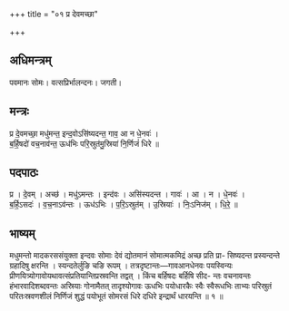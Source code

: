 +++
title = "०१ प्र देवमच्छा"

+++
## अधिमन्त्रम्
पवमानः सोमः। वत्सप्रिर्भालन्दनः। जगती।

## मन्त्रः
प्र दे॒वमच्छा॒ मधु॑मन्त॒ इन्द॒वोऽसि॑ष्यदन्त॒ गाव॒ आ न धे॒नवः॑ ।  
ब॒र्हि॒षदो॑ वच॒नाव॑न्त॒ ऊध॑भिः परि॒स्रुत॑मु॒स्रिया॑ नि॒र्णिजं॑ धिरे ॥

## पदपाठः
प्र । दे॒वम् । अच्छ॑ । मधु॑ऽमन्तः । इन्द॑वः । असि॑स्यदन्त । गावः॑ । आ । न । धे॒नवः॑ ।  
ब॒र्हि॒ऽसदः॑ । व॒च॒नाऽव॑न्तः । ऊध॑ऽभिः । प॒रि॒ऽस्रुत॑म् । उ॒स्रियाः॑ । निः॒ऽनिज॑म् । धि॒रे॒ ॥

## भाष्यम्
मधुमन्तो मादकरससंयुक्ता इन्दवः सोमाः देवं द्योतमानं सोमात्मकमिद्रं अच्छ प्रति प्रा- सिष्यदन्त प्रस्यन्दन्ते ग्रहादिषु क्षरन्ति । स्यन्दतेर्लुङि चङि रूपम् । तत्रदृष्टान्तः—गावआनधेनवः पयस्विन्यः प्रीणयित्र्योगावोयथावत्संप्रतियान्तिप्रस्रवन्ति तद्वत् । किंच बर्हिषदः बर्हिषि सीद- न्तः वचनावन्तः हंभारवादिशब्दवन्तः अस्रियाः गोनामैतत् तादृश्योगावः ऊधभिः पयोधारकैः स्वैः स्वैरूधभिः ताभ्यः परिस्रुतं परितःस्रवणशीलं निर्णिजं शुद्धं पयोभूतं सोमरसं धिरे दधिरे इन्द्रार्थं धारयन्ति ॥ १ ॥